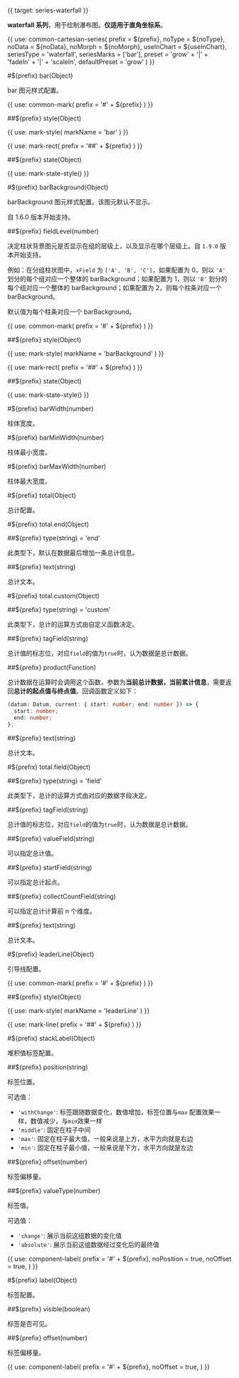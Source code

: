 {{ target: series-waterfall }}

<!-- IWaterfallSeriesSpec -->

**waterfall 系列**，用于绘制瀑布图。**仅适用于直角坐标系**。

{{ use: common-cartesian-series(
  prefix = ${prefix},
  noType = ${noType},
  noData = ${noData},
  noMorph = ${noMorph},
  useInChart = ${useInChart},
  seriesType = 'waterfall',
  seriesMarks = ['bar'],
  preset = 'grow' + '|' + 'fadeIn' + '|' + 'scaleIn',
  defaultPreset = 'grow'
) }}

#${prefix} bar(Object)

bar 图元样式配置。

{{ use: common-mark(
  prefix = '#' + ${prefix}
) }}

##${prefix} style(Object)

{{ use: mark-style(
  markName = 'bar'
) }}

{{ use: mark-rect(
  prefix = '##' + ${prefix}
) }}

##${prefix} state(Object)

{{ use: mark-state-style() }}

#${prefix} barBackground(Object)

barBackground 图元样式配置。该图元默认不显示。

自 1.6.0 版本开始支持。

##${prefix} fieldLevel(number)

决定柱状背景图元是否显示在组的层级上，以及显示在哪个层级上。自 `1.9.0` 版本开始支持。

例如：在分组柱状图中，`xField` 为 `['A', 'B', 'C']`，如果配置为 0，则以 `'A'` 划分的每个组对应一个整体的 barBackground；如果配置为 1，则以 `'B'` 划分的每个组对应一个整体的 barBackground；如果配置为 2，则每个柱条对应一个 barBackground。

默认值为每个柱条对应一个 barBackground。

{{ use: common-mark(
  prefix = '#' + ${prefix}
) }}

##${prefix} style(Object)

{{ use: mark-style(
  markName = 'barBackground'
) }}

{{ use: mark-rect(
  prefix = '##' + ${prefix}
) }}

##${prefix} state(Object)

{{ use: mark-state-style() }}

#${prefix} barWidth(number)

柱体宽度。

#${prefix} barMinWidth(number)

柱体最小宽度。

#${prefix} barMaxWidth(number)

柱体最大宽度。

#${prefix} total(Object)

总计配置。

#${prefix} total.end(Object)

##${prefix} type(string) = 'end'

此类型下，默认在数据最后增加一条总计信息。

##${prefix} text(string)

总计文本。

#${prefix} total.custom(Object)

##${prefix} type(string) = 'custom'

此类型下，总计的运算方式由自定义函数决定。

##${prefix} tagField(string)

总计值的标志位，对应`field`的值为`true`时，认为数据是总计数据。

##${prefix} product(Function)

总计数据在运算时会调用这个函数，参数为**当前总计数据，当前累计信息**，需要返回**总计的起点值与终点值**。回调函数定义如下：

```ts
(datum: Datum, current: { start: number; end: number }) => {
  start: number;
  end: number;
};
```

##${prefix} text(string)

总计文本。

#${prefix} total.field(Object)

##${prefix} type(string) = 'field'

此类型下，总计的运算方式由对应的数据字段决定。

##${prefix} tagField(string)

总计值的标志位，对应`field`的值为`true`时，认为数据是总计数据。

##${prefix} valueField(string)

可以指定总计值。

##${prefix} startField(string)

可以指定总计起点。

##${prefix} collectCountField(string)

可以指定总计计算前 n 个维度。

##${prefix} text(string)

总计文本。

#${prefix} leaderLine(Object)

引导线配置。

{{ use: common-mark(
  prefix = '#' + ${prefix}
) }}

##${prefix} style(Object)

{{ use: mark-style(
  markName = 'leaderLine'
) }}

{{ use: mark-line(
  prefix = '##' + ${prefix}
) }}

#${prefix} stackLabel(Object)

堆积值标签配置。

##${prefix} position(string)

标签位置。

可选值：

- `'withChange'`: 标签跟随数据变化，数值增加，标签位置与`max` 配置效果一样，数值减少，与`min`效果一样
- `'middle'`: 固定在柱子中间
- `'max'`: 固定在柱子最大值，一般来说是上方，水平方向就是右边
- `'min'`: 固定在柱子最小值，一般来说是下方，水平方向就是左边

##${prefix} offset(number)

标签偏移量。

##${prefix} valueType(number)

标签值。

可选值：

- `'change'`: 展示当前这组数据的变化值
- `'absolute'`: 展示当前这组数据经过变化后的最终值

{{ use: component-label(
  prefix = '#' + ${prefix},
  noPosition = true,
  noOffset = true,
) }}

#${prefix} label(Object)

标签配置。

##${prefix} visible(boolean)

标签是否可见。

##${prefix} offset(number)

标签偏移量。

{{ use: component-label(
  prefix = '#' + ${prefix},
  noOffset = true,
) }}
